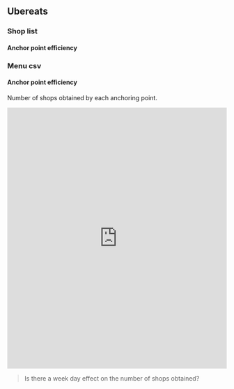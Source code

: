 
## Ubereats

### Shop list 

#### Anchor point efficiency

### Menu csv

#### Anchor point efficiency

Number of shops obtained by each anchoring point.
<iframe width="100%" max-width="800" height="600" src="https://lookerstudio.google.com/embed/reporting/b27d442e-989b-4042-abaa-c1519d591e31/page/Wz9dE" frameborder="0" style="border:0" allowfullscreen sandbox="allow-storage-access-by-user-activation allow-scripts allow-same-origin allow-popups allow-popups-to-escape-sandbox"></iframe>

> Is there a week day effect on the number of shops obtained?